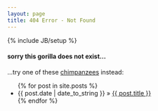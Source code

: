 ```yaml
---
layout: page
title: 404 Error - Not Found
---
```


{% include JB/setup %}

#### sorry this gorilla does not exist... 
...try one of these [chimpanzees](https://en.wikipedia.org/wiki/The_Goon_Show_running_jokes) instead:

<ul class="posts">
  {% for post in site.posts %}
    <li><span>{{ post.date | date_to_string }}</span> &raquo; <a href="{{ BASE_PATH }}{{ post.url }}">{{ post.title }}</a></li>
  {% endfor %}
</ul>
